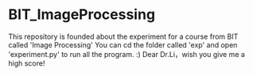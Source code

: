 # BIT_ImageProcessing
This repository is founded about the experiment for a course from BIT called 'Image Processing'
You can cd the folder called 'exp' and open 'experiment.py' to run all the program.
:)
Dear Dr.Li，wish you give me a high score!
